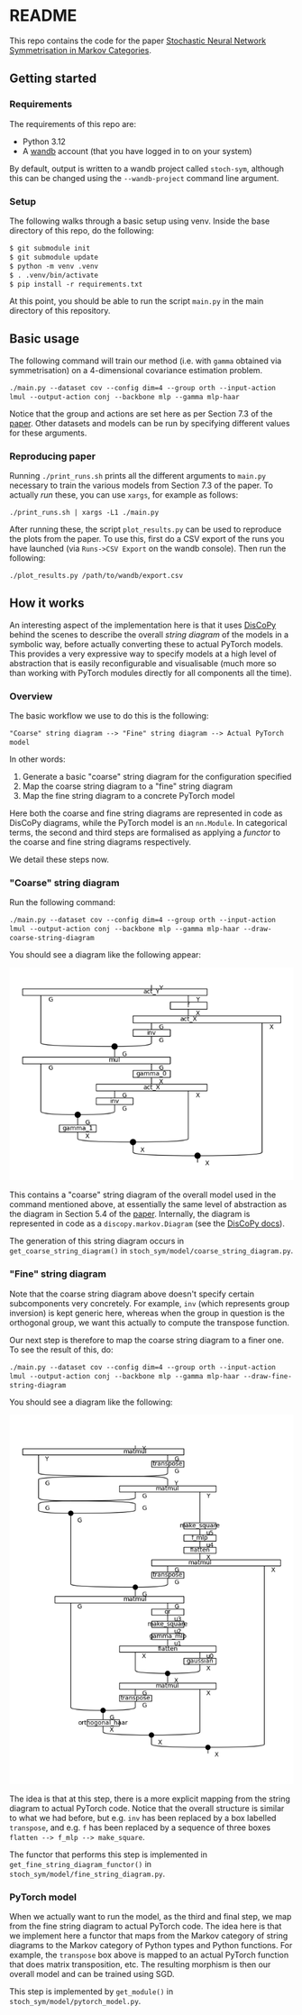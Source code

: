 # README

This repo contains the code for the paper [Stochastic Neural Network Symmetrisation in Markov Categories](https://arxiv.org/abs/2406.11814).

## Getting started

### Requirements

The requirements of this repo are:

* Python 3.12
* A [wandb](https://wandb.ai) account (that you have logged in to on your system)

By default, output is written to a wandb project called `stoch-sym`, although this can be changed using the `--wandb-project` command line argument.

### Setup

The following walks through a basic setup using venv.
Inside the base directory of this repo, do the following:

    $ git submodule init
    $ git submodule update
    $ python -m venv .venv
    $ . .venv/bin/activate
    $ pip install -r requirements.txt

At this point, you should be able to run the script `main.py` in the main directory of this repository.

## Basic usage

The following command will train our method (i.e. with `gamma` obtained via symmetrisation) on a 4-dimensional covariance estimation problem. 

    ./main.py --dataset cov --config dim=4 --group orth --input-action lmul --output-action conj --backbone mlp --gamma mlp-haar

Notice that the group and actions are set here as per Section 7.3 of the [paper](https://arxiv.org/pdf/2406.11814).
Other datasets and models can be run by specifying different values for these arguments.

### Reproducing paper

Running `./print_runs.sh` prints all the different arguments to `main.py` necessary to train the various models from Section 7.3 of the paper.
To actually *run* these, you can use `xargs`, for example as follows:

    ./print_runs.sh | xargs -L1 ./main.py

After running these, the script `plot_results.py` can be used to reproduce the plots from the paper.
To use this, first do a CSV export of the runs you have launched (via `Runs->CSV Export` on the wandb console).
Then run the following:

    ./plot_results.py /path/to/wandb/export.csv

## How it works

An interesting aspect of the implementation here is that it uses [DisCoPy](https://discopy.org/) behind the scenes to describe the overall *string diagram* of the models in a symbolic way, before actually converting these to actual PyTorch models.
This provides a very expressive way to specify models at a high level of abstraction that is easily reconfigurable and visualisable (much more so than working with PyTorch modules directly for all components all the time).

### Overview

The basic workflow we use to do this is the following:

    "Coarse" string diagram --> "Fine" string diagram --> Actual PyTorch model

In other words:

   1. Generate a basic "coarse" string diagram for the configuration specified
   2. Map the coarse string diagram to a "fine" string diagram
   3. Map the fine string diagram to a concrete PyTorch model

Here both the coarse and fine string diagrams are represented in code as DisCoPy diagrams, while the PyTorch model is an `nn.Module`.
In categorical terms, the second and third steps are formalised as applying a *functor* to the coarse and fine string diagrams respectively.

We detail these steps now.

### "Coarse" string diagram

Run the following command:

    ./main.py --dataset cov --config dim=4 --group orth --input-action lmul --output-action conj --backbone mlp --gamma mlp-haar --draw-coarse-string-diagram

You should see a diagram like the following appear:

![image](coarse_string_diagram.png)

This contains a "coarse" string diagram of the overall model used in the command mentioned above, at essentially the same level of abstraction as the diagram in Section 5.4 of the [paper](https://arxiv.org/pdf/2406.11814).
Internally, the diagram is represented in code as a `discopy.markov.Diagram` (see the [DisCoPy docs](https://docs.discopy.org/en/main/_api/discopy.markov.html)).

The generation of this string diagram occurs in `get_coarse_string_diagram()` in `stoch_sym/model/coarse_string_diagram.py`.

### "Fine" string diagram

Note that the coarse string diagram above doesn't specify certain subcomponents very concretely.
For example, `inv` (which represents group inversion) is kept generic here, whereas when the group in question is the orthogonal group, we want this actually to compute the transpose function. 

Our next step is therefore to map the coarse string diagram to a finer one. To see the result of this, do:

    ./main.py --dataset cov --config dim=4 --group orth --input-action lmul --output-action conj --backbone mlp --gamma mlp-haar --draw-fine-string-diagram

You should see a diagram like the following:

![image](fine_string_diagram.png)

The idea is that at this step, there is a more explicit mapping from the string diagram to actual PyTorch code.
Notice that the overall structure is similar to what we had before, but e.g. `inv` has been replaced by a box labelled `transpose`, and e.g.  `f` has been replaced by a sequence of three boxes `flatten --> f_mlp --> make_square`.

The functor that performs this step is implemented in `get_fine_string_diagram_functor()` in `stoch_sym/model/fine_string_diagram.py`.

### PyTorch model

When we actually want to run the model, as the third and final step, we map from the fine string diagram to actual PyTorch code.
The idea here is that we implement here a functor that maps from the Markov category of string diagrams to the Markov category of Python types and Python functions.
For example, the `transpose` box above is mapped to an actual PyTorch function that does matrix transposition, etc.
The resulting morphism is then our overall model and can be trained using SGD.

This step is implemented by `get_module()` in `stoch_sym/model/pytorch_model.py`.

